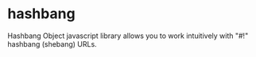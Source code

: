 hashbang
========

Hashbang Object javascript library allows you to work intuitively with "#!" hashbang (shebang) URLs.
